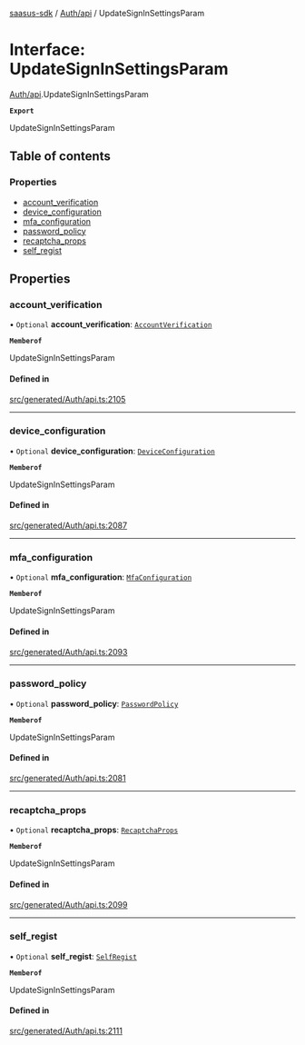 [saasus-sdk](../README.md) / [Auth/api](../modules/Auth_api.md) / UpdateSignInSettingsParam

# Interface: UpdateSignInSettingsParam

[Auth/api](../modules/Auth_api.md).UpdateSignInSettingsParam

**`Export`**

UpdateSignInSettingsParam

## Table of contents

### Properties

- [account\_verification](Auth_api.UpdateSignInSettingsParam.md#account_verification)
- [device\_configuration](Auth_api.UpdateSignInSettingsParam.md#device_configuration)
- [mfa\_configuration](Auth_api.UpdateSignInSettingsParam.md#mfa_configuration)
- [password\_policy](Auth_api.UpdateSignInSettingsParam.md#password_policy)
- [recaptcha\_props](Auth_api.UpdateSignInSettingsParam.md#recaptcha_props)
- [self\_regist](Auth_api.UpdateSignInSettingsParam.md#self_regist)

## Properties

### account\_verification

• `Optional` **account\_verification**: [`AccountVerification`](Auth_api.AccountVerification.md)

**`Memberof`**

UpdateSignInSettingsParam

#### Defined in

[src/generated/Auth/api.ts:2105](https://github.com/saasus-platform/saasus-sdk-javascript/blob/c67ac22/src/generated/Auth/api.ts#L2105)

___

### device\_configuration

• `Optional` **device\_configuration**: [`DeviceConfiguration`](Auth_api.DeviceConfiguration.md)

**`Memberof`**

UpdateSignInSettingsParam

#### Defined in

[src/generated/Auth/api.ts:2087](https://github.com/saasus-platform/saasus-sdk-javascript/blob/c67ac22/src/generated/Auth/api.ts#L2087)

___

### mfa\_configuration

• `Optional` **mfa\_configuration**: [`MfaConfiguration`](Auth_api.MfaConfiguration.md)

**`Memberof`**

UpdateSignInSettingsParam

#### Defined in

[src/generated/Auth/api.ts:2093](https://github.com/saasus-platform/saasus-sdk-javascript/blob/c67ac22/src/generated/Auth/api.ts#L2093)

___

### password\_policy

• `Optional` **password\_policy**: [`PasswordPolicy`](Auth_api.PasswordPolicy.md)

**`Memberof`**

UpdateSignInSettingsParam

#### Defined in

[src/generated/Auth/api.ts:2081](https://github.com/saasus-platform/saasus-sdk-javascript/blob/c67ac22/src/generated/Auth/api.ts#L2081)

___

### recaptcha\_props

• `Optional` **recaptcha\_props**: [`RecaptchaProps`](Auth_api.RecaptchaProps.md)

**`Memberof`**

UpdateSignInSettingsParam

#### Defined in

[src/generated/Auth/api.ts:2099](https://github.com/saasus-platform/saasus-sdk-javascript/blob/c67ac22/src/generated/Auth/api.ts#L2099)

___

### self\_regist

• `Optional` **self\_regist**: [`SelfRegist`](Auth_api.SelfRegist.md)

**`Memberof`**

UpdateSignInSettingsParam

#### Defined in

[src/generated/Auth/api.ts:2111](https://github.com/saasus-platform/saasus-sdk-javascript/blob/c67ac22/src/generated/Auth/api.ts#L2111)
